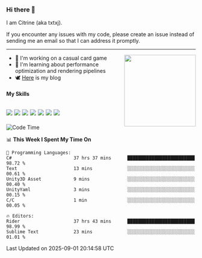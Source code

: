 ### Hi there 👋

I am Citrine (aka txtxj).

If you encounter any issues with my code, please create an issue instead of sending me an email so that I can address it promptly.

---

<img align="right" height="190" src="http://github-profile-summary-cards.vercel.app/api/cards/stats?username=txtxj&theme=vue">

- 🌱 I'm working on a casual card game
- 📖 I'm learning about performance optimization and rendering pipelines
- 🕊️ [Here](https://txtxj.top) is my blog

#### My Skills

![](https://img.shields.io/badge/Unity-000000?logo=unity&logoColor=fff)
![](https://img.shields.io/badge/C%23-239120?logo=csharp&logoColor=fff)
![](https://img.shields.io/badge/Python-3e74a2?logo=python&logoColor=fff)
![](https://img.shields.io/badge/C++-65318e?logo=cplusplus&logoColor=fff)
![](https://img.shields.io/badge/Vue-4FC08D?logo=vuedotjs&logoColor=fff)
![](https://img.shields.io/badge/Blender-f5792a?logo=blender&logoColor=fff)
![](https://img.shields.io/badge/MS%20SQL-cc2927?logo=microsoftsqlserver&logoColor=fff)
---

<!--START_SECTION:waka-->
![Code Time](http://img.shields.io/badge/Code%20Time-3%2C308%20hrs%2023%20mins-blue)

📊 **This Week I Spent My Time On** 

```text
💬 Programming Languages: 
C#                       37 hrs 37 mins      █████████████████████████   98.72 % 
Text                     13 mins             ░░░░░░░░░░░░░░░░░░░░░░░░░   00.61 % 
Unity3D Asset            9 mins              ░░░░░░░░░░░░░░░░░░░░░░░░░   00.40 % 
UnityYaml                3 mins              ░░░░░░░░░░░░░░░░░░░░░░░░░   00.15 % 
C/C                      1 min               ░░░░░░░░░░░░░░░░░░░░░░░░░   00.05 % 

🔥 Editors: 
Rider                    37 hrs 43 mins      █████████████████████████   98.99 % 
Sublime Text             23 mins             ░░░░░░░░░░░░░░░░░░░░░░░░░   01.01 % 
```


 Last Updated on 2025-09-01 20:14:58 UTC
<!--END_SECTION:waka-->
